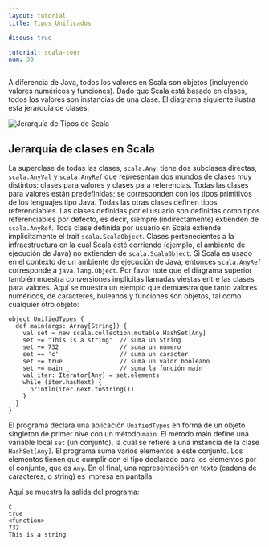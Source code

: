 ```yaml
---
layout: tutorial
title: Tipos Unificados

disqus: true

tutorial: scala-tour
num: 30
---
```


A diferencia de Java, todos los valores en Scala son objetos (incluyendo valores numéricos y funciones). Dado que Scala está basado en clases, todos los valores son instancias de una clase. El diagrama siguiente ilustra esta jerarquía de clases:

![Jerarquía de Tipos de Scala](/resources/images/classhierarchy.img_assist_custom.png)

## Jerarquía de clases en Scala ##

La superclase de todas las clases, `scala.Any`, tiene dos subclases directas, `scala.AnyVal` y `scala.AnyRef` que representan dos mundos de clases muy distintos: clases para valores y clases para referencias. Todas las clases para valores están predefinidas; se corresponden con los tipos primitivos de los lenguajes tipo Java. Todas las otras clases definen tipos referenciables. Las clases definidas por el usuario son definidas como tipos referenciables por defecto, es decir, siempre (indirectamente) extienden de `scala.AnyRef`. Toda clase definida por usuario en Scala extiende implicitamente el trait `scala.ScalaObject`. Clases pertenecientes a la infraestructura en la cual Scala esté corriendo (ejemplo, el ambiente de ejecución de Java) no extienden de `scala.ScalaObject`. Si Scala es usado en el contexto de un ambiente de ejecución de Java, entonces `scala.AnyRef` corresponde a `java.lang.Object`.
Por favor note que el diagrama superior también muestra conversiones implícitas llamadas viestas entre las clases para valores.
Aquí se muestra un ejemplo que demuestra que tanto valores numéricos, de caracteres, buleanos y funciones son objetos, tal como cualquier otro objeto:

    object UnifiedTypes {
      def main(args: Array[String]) {
        val set = new scala.collection.mutable.HashSet[Any]
        set += "This is a string"  // suma un String
        set += 732                 // suma un número
        set += 'c'                 // suma un caracter
        set += true                // suma un valor booleano
        set += main _              // suma la función main
        val iter: Iterator[Any] = set.elements
        while (iter.hasNext) {
          println(iter.next.toString())
        }
      }
    }

El programa declara una aplicación `UnifiedTypes` en forma de un objeto singleton de primer nive con un método `main`. El método main define una variable local `set` (un conjunto), la cual se refiere a una instancia de la clase `HashSet[Any]`. El programa suma varios elementos a este conjunto. Los elementos tienen que cumplir con el tipo declarado para los elementos por el conjunto, que es `Any`. En el final, una representación en texto (cadena de caracteres, o string) es impresa en pantalla.

Aquí se muestra la salida del programa:

    c
    true
    <function>
    732
    This is a string
